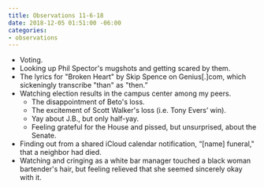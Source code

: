 ```yaml
---
title: Observations 11-6-18
date: 2018-12-05 01:51:00 -06:00
categories:
- observations
---
```


- Voting.
- Looking up Phil Spector's mugshots and getting scared by them.
- The lyrics for "Broken Heart" by Skip Spence on Genius[.]com, which sickeningly transcribe "than" as "then.”
- Watching election results in the campus center among my peers.
	- The disappointment of Beto's loss.
	- The excitement of Scott Walker's loss (i.e. Tony Evers’ win).
	- Yay about J.B., but only half-yay.
	- Feeling grateful for the House and pissed, but unsurprised, about the Senate.
- Finding out from a shared iCloud calendar notification, “[name] funeral," that a neighbor had died.
- Watching and cringing as a white bar manager touched a black woman bartender's hair, but feeling relieved that she seemed sincerely okay with it.